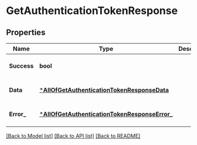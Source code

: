 # GetAuthenticationTokenResponse

## Properties
Name | Type | Description | Notes
------------ | ------------- | ------------- | -------------
**Success** | **bool** |  | [optional] [default to null]
**Data** | [***AllOfGetAuthenticationTokenResponseData**](AllOfGetAuthenticationTokenResponseData.md) |  | [optional] [default to null]
**Error_** | [***AllOfGetAuthenticationTokenResponseError_**](AllOfGetAuthenticationTokenResponseError_.md) |  | [optional] [default to null]

[[Back to Model list]](../README.md#documentation-for-models) [[Back to API list]](../README.md#documentation-for-api-endpoints) [[Back to README]](../README.md)

